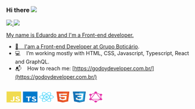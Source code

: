 ### Hi there <img src="https://media.giphy.com/media/hvRJCLFzcasrR4ia7z/giphy.gif" height="25px">

<div>
  <a href="https://github.com/maxtrodaro">
  <img height="180em" src="https://github-readme-stats.vercel.app/api?username=maxtrodaro&show_icons=true&theme=dracula&include_all_commits=true&count_private=true"/>
  <img height="180em" src="https://github-readme-stats.vercel.app/api/top-langs/?username=maxtrodaro&layout=compact&langs_count=7&theme=dracula"/>
</div>

My name is Eduardo and I'm a Front-end developer.

- :office: &nbsp;&nbsp; I'am a Front-end Developer at [Grupo Boticário](https://github.com/grupoboticario).
- :computer: &nbsp;&nbsp; I’m working mostly with HTML, CSS, Javascript, Typescript, React and GraphQL.
- :mailbox_with_mail: &nbsp;&nbsp; How to reach me: [https://godoydeveloper.com.br/](https://godoydeveloper.com.br/)

<div style="display: inline_block"><br>
  <img align="center" alt="Du-Js" height="30" width="40" src="https://raw.githubusercontent.com/devicons/devicon/master/icons/javascript/javascript-plain.svg">
  <img align="center" alt="Du-Ts" height="30" width="40" src="https://raw.githubusercontent.com/devicons/devicon/master/icons/typescript/typescript-plain.svg">
  <img align="center" alt="Du-React" height="30" width="40" src="https://raw.githubusercontent.com/devicons/devicon/master/icons/react/react-original.svg">
  <img align="center" alt="Du-HTML" height="30" width="40" src="https://raw.githubusercontent.com/devicons/devicon/master/icons/html5/html5-original.svg">
  <img align="center" alt="Du-CSS" height="30" width="40" src="https://raw.githubusercontent.com/devicons/devicon/master/icons/css3/css3-original.svg">
  <img align="center" alt="Du-CSS" height="30" width="40" src="https://raw.githubusercontent.com/devicons/devicon/master/icons/graphql/graphql-plain.svg">
</div>

